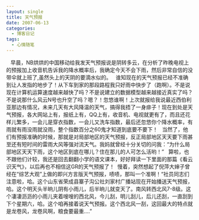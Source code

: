 ```yaml
---
layout: single
title: 天气预报
date: 2007-06-13
categories:
  - 博客日记
tags:
  - 心情随笔
---
```


&nbsp;&nbsp;&nbsp;早晨，NB烘烘的中国移动给我发天气预报说是阴转多云，在分析了昨晚电视上的预报加上收音机告诉我的降水概率后，我确定今天不会下雨，然后非常自信的没带伞就上班了,虽然头上的天阴的要滴水似的。&nbsp;&nbsp;&nbsp;谁知现在的天气预报已经不准确到让人发指的地步了！从下车到家的那段路程我只好雨中快步了（跑啊）。不是说现在计算机运算速度越来越快了吗？不是说建立的数据模型越来越接近真实了吗？不是说那什么风云N号也升空了吗？嗯？！忽悠谁啊！上次就报给我说最近西伯利亚那边有情况，未来几天有大风降温的天气，搞得我捂了一身痱子！现在到处是天气预报，各大网站上有，报纸上有，QQ上有，收音机、电视就更有了，而且还花样儿繁多，一会儿是穿衣指数，一会儿又洗车指数，最后还忽悠你个降水概率，有雨就有雨没雨就没雨，整个指数百分之60鬼才知道到底要不要下！&nbsp;&nbsp;&nbsp;当然了，他们有预报准确的时候，那就是对局部地区的天气预报，反正局部地区天天要下雨甚至还有短时间的雷雨大风等强对流天气。我妈就曾经十分关切的问我：“为什么局部地区天天下雨，这个地区到底在哪儿？住在那儿的人可怎么活哟！”&nbsp;&nbsp;&nbsp;算啦，也不跟他们计较，我还是回去翻翻小学的语文课本，好好拜读一下里面的那篇《看云识天气》，以后再也不相信这GR的天气预报了！&nbsp;&nbsp;慢着，突然想起了倪萍大婶子曾经在“综艺大观”上做的即兴方言版天气预报，啧啧，那叫一个准啊！“社员同志们注意啦，哈。这个山东省荣成县寨子沟公社刘家村广播站现在开始播送天气预报，哈。这个明天头半晌儿阴有小雨儿，后半晌儿就变天了。南风转西北风7-8级。这个凄凄沥沥的小雨儿夹着嗖嗖的西北风，今儿刮，明儿刮儿，后儿还刮，一直刮到下个星期六，哈。这个咱再接着说天气预报。这个西北风一刮，这回最大的特点就是龙卷风，龙卷风啊，粮食要最重....”&nbsp;&nbsp;
